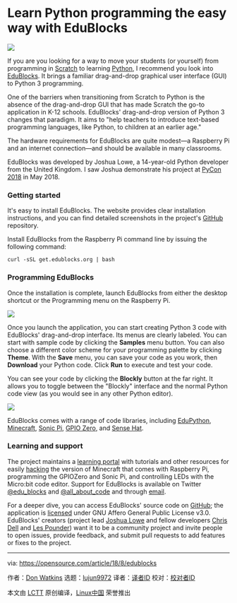 Learn Python programming the easy way with EduBlocks
======

![](https://opensource.com/sites/default/files/styles/image-full-size/public/lead-images/blocks_building.png?itok=eMOT-ire)

If you are you looking for a way to move your students (or yourself) from programming in [Scratch][1] to learning [Python][2], I recommend you look into [EduBlocks][3]. It brings a familiar drag-and-drop graphical user interface (GUI) to Python 3 programming.

One of the barriers when transitioning from Scratch to Python is the absence of the drag-and-drop GUI that has made Scratch the go-to application in K-12 schools. EduBlocks' drag-and-drop version of Python 3 changes that paradigm. It aims to "help teachers to introduce text-based programming languages, like Python, to children at an earlier age."

The hardware requirements for EduBlocks are quite modest—a Raspberry Pi and an internet connection—and should be available in many classrooms.

EduBlocks was developed by Joshua Lowe, a 14-year-old Python developer from the United Kingdom. I saw Joshua demonstrate his project at [PyCon 2018][4] in May 2018.

### Getting started

It's easy to install EduBlocks. The website provides clear installation instructions, and you can find detailed screenshots in the project's [GitHub][5] repository.

Install EduBlocks from the Raspberry Pi command line by issuing the following command:
```
curl -sSL get.edublocks.org | bash

```

### Programming EduBlocks

Once the installation is complete, launch EduBlocks from either the desktop shortcut or the Programming menu on the Raspberry Pi.

![](https://opensource.com/sites/default/files/uploads/edublocks_programming-menu.png)

Once you launch the application, you can start creating Python 3 code with EduBlocks' drag-and-drop interface. Its menus are clearly labeled. You can start with sample code by clicking the **Samples** menu button. You can also choose a different color scheme for your programming palette by clicking **Theme**. With the **Save** menu, you can save your code as you work, then **Download** your Python code. Click **Run** to execute and test your code.

You can see your code by clicking the **Blockly** button at the far right. It allows you to toggle between the  "Blockly" interface and the normal Python code view (as you would see in any other Python editor).

![](https://opensource.com/sites/default/files/uploads/edublocks_blockly.png)

EduBlocks comes with a range of code libraries, including [EduPython][6], [Minecraft][7], [Sonic Pi][8], [GPIO Zero][9], and [Sense Hat][10].

### Learning and support

The project maintains a [learning portal][11] with tutorials and other resources for easily [hacking][12] the version of Minecraft that comes with Raspberry Pi, programming the GPIOZero and Sonic Pi, and controlling LEDs with the Micro:bit code editor. Support for EduBlocks is available on Twitter [@edu_blocks][13] and [@all_about_code][14] and through [email][15].

For a deeper dive, you can access EduBlocks' source code on [GitHub][16]; the application is [licensed][17] under GNU Affero General Public License v3.0. EduBlocks' creators (project lead [Joshua Lowe][18] and fellow developers [Chris Dell][19] and [Les Pounder][20]) want it to be a community project and invite people to open issues, provide feedback, and submit pull requests to add features or fixes to the project.

--------------------------------------------------------------------------------

via: https://opensource.com/article/18/8/edublocks

作者：[Don Watkins][a]
选题：[lujun9972](https://github.com/lujun9972)
译者：[译者ID](https://github.com/译者ID)
校对：[校对者ID](https://github.com/校对者ID)

本文由 [LCTT](https://github.com/LCTT/TranslateProject) 原创编译，[Linux中国](https://linux.cn/) 荣誉推出

[a]:https://opensource.com/users/don-watkins
[1]:https://scratch.mit.edu/
[2]:https://www.python.org/
[3]:https://edublocks.org/
[4]:https://us.pycon.org/2018/about/
[5]:https://github.com/AllAboutCode/EduBlocks
[6]:https://edupython.tuxfamily.org/
[7]:https://minecraft.net/en-us/edition/pi/
[8]:https://sonic-pi.net/
[9]:https://gpiozero.readthedocs.io/en/stable/
[10]:https://www.raspberrypi.org/products/sense-hat/
[11]:https://edublocks.org/learn.html
[12]:https://edublocks.org/resources/1.pdf
[13]:https://twitter.com/edu_blocks?lang=en
[14]:https://twitter.com/all_about_code
[15]:mailto:support@edublocks.org
[16]:https://github.com/allaboutcode/edublocks
[17]:https://github.com/AllAboutCode/EduBlocks/blob/tarball-install/LICENSE
[18]:https://github.com/JoshuaLowe1002
[19]:https://twitter.com/cjdell?lang=en
[20]:https://twitter.com/biglesp?lang=en
